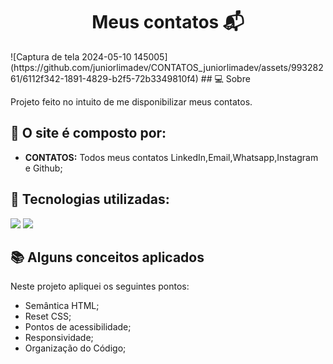 <h1 align="center">Meus contatos 📬</h1>
![Captura de tela 2024-05-10 145005](https://github.com/juniorlimadev/CONTATOS_juniorlimadev/assets/99328261/6112f342-1891-4829-b2f5-72b3349810f4)
## 💻 Sobre

Projeto feito no intuito de me disponibilizar meus contatos.

## 🤯 O site é composto por:

- **CONTATOS:** Todos meus contatos LinkedIn,Email,Whatsapp,Instagram e Github;

## 🧠 Tecnologias utilizadas:
<div>
    <img src="https://img.shields.io/badge/HTML5-E34F26?style=for-the-badge&logo=html5&logoColor=white" />
    <img src="https://img.shields.io/badge/CSS3-1572B6?style=for-the-badge&logo=css3&logoColor=white" />
</div>

## 📚 Alguns conceitos aplicados

Neste projeto apliquei os seguintes pontos:
+ Semântica HTML;
+ Reset CSS;
+ Pontos de acessibilidade;
+ Responsividade;
+ Organização do Código;

